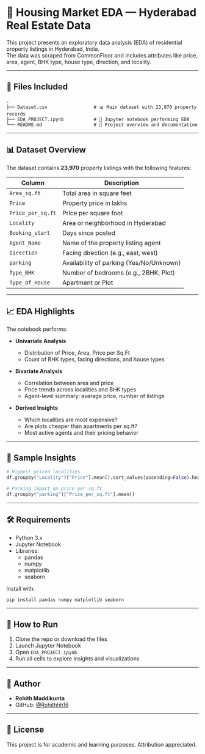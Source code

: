 
# 🏡 Housing Market EDA — Hyderabad Real Estate Data

This project presents an exploratory data analysis (EDA) of residential property listings in Hyderabad, India.  
The data was scraped from CommonFloor and includes attributes like price, area, agent, BHK type, house type, direction, and locality.

---

## 📁 Files Included

```
.
├── Dataset.csv                 # 📊 Main dataset with 23,970 property records
├── EDA_PROJECT.ipynb           # 📒 Jupyter notebook performing EDA
└── README.md                   # 📄 Project overview and documentation
```

---

## 📊 Dataset Overview

The dataset contains **23,970** property listings with the following features:

| Column            | Description                             |
|-------------------|-----------------------------------------|
| `Area_sq.ft`      | Total area in square feet               |
| `Price`           | Property price in lakhs                 |
| `Price_per_sq.ft` | Price per square foot                   |
| `Locality`        | Area or neighborhood in Hyderabad       |
| `Booking_start`   | Days since posted                       |
| `Agent_Name`      | Name of the property listing agent      |
| `Direction`       | Facing direction (e.g., east, west)     |
| `parking`         | Availability of parking (Yes/No/Unknown)|
| `Type_BHK`        | Number of bedrooms (e.g., 2BHK, Plot)   |
| `Type_Of_House`   | Apartment or Plot                       |

---

## 📈 EDA Highlights

The notebook performs:

- **Univariate Analysis**
  - Distribution of Price, Area, Price per Sq.Ft
  - Count of BHK types, facing directions, and house types

- **Bivariate Analysis**
  - Correlation between area and price
  - Price trends across localities and BHK types
  - Agent-level summary: average price, number of listings

- **Derived Insights**
  - Which localities are most expensive?
  - Are plots cheaper than apartments per sq.ft?
  - Most active agents and their pricing behavior

---

## 📌 Sample Insights

```python
# Highest priced localities
df.groupby("Locality")["Price"].mean().sort_values(ascending=False).head()

# Parking impact on price per sq.ft
df.groupby("parking")["Price_per_sq.ft"].mean()
```

---

## 🛠️ Requirements

- Python 3.x
- Jupyter Notebook
- Libraries:
  - pandas
  - numpy
  - matplotlib
  - seaborn

Install with:
```bash
pip install pandas numpy matplotlib seaborn
```

---

## 🚀 How to Run

1. Clone the repo or download the files
2. Launch Jupyter Notebook
3. Open `EDA_PROJECT.ipynb`
4. Run all cells to explore insights and visualizations

---

## 👤 Author

- **Rohith Maddikunta**
- GitHub: [@Rohithhh16](https://github.com/Rohithhh16)

---

## 📄 License

This project is for academic and learning purposes. Attribution appreciated.


